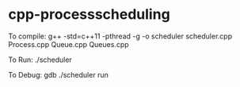 # cpp-processscheduling
To compile:
    g++ -std=c++11 -pthread -g -o scheduler scheduler.cpp Process.cpp Queue.cpp Queues.cpp

To Run: 
    ./scheduler

To Debug:
    gdb ./scheduler
    run